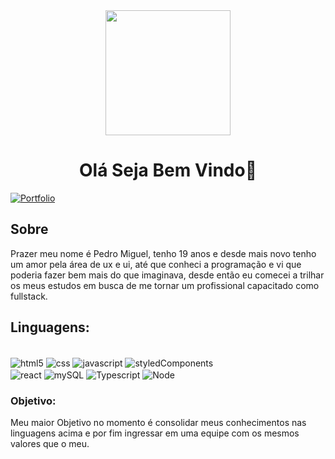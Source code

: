 
<div align="center">
  <img height="200" src="https://analyticsindiamag.com/wp-content/uploads/2018/12/programming.gif"/>
</div>
<h1 align="center">Olá Seja Bem Vindo👋</h1>


[![Portfolio](https://img.shields.io/badge/Vercel-000000?style=for-the-badge&logo=vercel&logoColor=white)](https://pedro-miguel.vercel.app/)

## Sobre
<p align="left">
  Prazer meu nome é Pedro Miguel, tenho 19 anos e desde mais novo tenho um amor pela área de ux e ui, até que conheci a programação e vi que poderia fazer 
  bem mais do que imaginava, desde então eu comecei a trilhar os meus estudos em busca de me tornar um profissional capacitado como fullstack.
</p>



## Linguagens:
<div style="display: inline-block"><br/>
<img align="center" alt="html5" src="https://img.shields.io/badge/HTML5-E34F26?style=for-the-badge&logo=html5&logoColor=white">
<img align="center" alt="css" src="https://img.shields.io/badge/CSS3-1572B6?style=for-the-badge&logo=css3&logoColor=white">
<img align="center" alt="javascript" src="https://img.shields.io/badge/JavaScript-F7DF1E?style=for-the-badge&logo=javascript&logoColor=black">
<img align="center" alt="styledComponents" src="https://img.shields.io/badge/styled--components-DB7093?style=for-the-badge&logo=styled-components&logoColor=white">
  <br/>
<img align="center" alt="react" src="https://img.shields.io/badge/React-20232A?style=for-the-badge&logo=react&logoColor=61DAFB">
<img align="center" alt="mySQL" src="https://img.shields.io/badge/MySQL-00000F?style=for-the-badge&logo=mysql&logoColor=white">
<img align="center" alt="Typescript" src="https://img.shields.io/badge/TypeScript-007ACC?style=for-the-badge&logo=typescript&logoColor=white">
<img align="center" alt="Node" src="https://img.shields.io/badge/Node.js-43853D?style=for-the-badge&logo=node.js&logoColor=white">
</div><br/>

###

<h3 align="left">Objetivo:</h3>
<p align="left">Meu maior Objetivo no momento é consolidar meus conhecimentos nas linguagens acima e por fim ingressar em uma equipe com os mesmos valores que o meu.</p>
